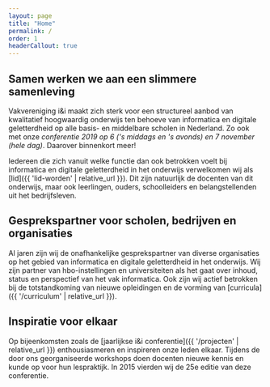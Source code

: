 ```yaml
---
layout: page
title: "Home"
permalink: /
order: 1
headerCallout: true
---
```


## Samen werken we aan een slimmere samenleving
Vakvereniging i&i maakt zich sterk voor een structureel aanbod van kwalitatief hoogwaardig onderwijs ten behoeve van informatica en digitale geletterdheid op alle basis- en middelbare scholen in Nederland.
Zo ook met onze *conferentie 2019 op 6 ('s middags en 's avonds) en 7 november (hele dag)*. Daarover binnenkort meer!

Iedereen die zich vanuit welke functie dan ook betrokken voelt bij informatica en digitale geletterdheid in het onderwijs verwelkomen wij als [lid]({{ 'lid-worden' | relative_url }}). Dit zijn natuurlijk de docenten van dit onderwijs, maar ook leerlingen, ouders, schoolleiders en belangstellenden uit het bedrijfsleven.

## Gesprekspartner voor scholen, bedrijven en organisaties
Al jaren zijn wij de onafhankelijke gesprekspartner van diverse organisaties op het gebied van informatica en digitale geletterdheid in het onderwijs. Wij zijn partner van hbo-instellingen en universiteiten als het gaat over inhoud, status en perspectief van het vak informatica. Ook zijn wij actief betrokken bij de totstandkoming van nieuwe opleidingen en de vorming van [curricula]({{ '/curriculum' | relative_url }}).

## Inspiratie voor elkaar
Op bijeenkomsten zoals de [jaarlijkse i&i conferentie]({{ '/projecten' | relative_url }}) enthousiasmeren en inspireren onze leden elkaar. Tijdens de door ons georganiseerde workshops doen docenten nieuwe kennis en kunde op voor hun lespraktijk. In 2015 vierden wij de 25e editie van deze conferentie.
